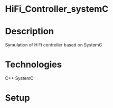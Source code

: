 # HiFi_Controller_systemC

# Description
Symulation of HiFi controller based on SystemC

# Technologies
C++
SystemC

# Setup
